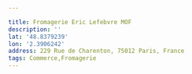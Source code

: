 ```yaml
---

title: Fromagerie Eric Lefebvre MOF
description: ''
lat: '48.8379239'
lon: '2.3906242'
address: 229 Rue de Charenton, 75012 Paris, France
tags: Commerce,Fromagerie
---
```

